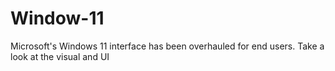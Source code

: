 # Window-11
Microsoft's Windows 11 interface has been overhauled for end users. Take a look at the visual and UI
